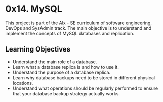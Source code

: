# 0x14. MySQL

This project is part of the Alx - SE curriculum of software engineering, DevOps and SysAdmin track. The main objective is to understand and implement the concepts of MySQL databases and replication.

## Learning Objectives

- Understand the main role of a database.
- Learn what a database replica is and how to use it.
- Understand the purpose of a database replica.
- Learn why database backups need to be stored in different physical locations.
- Understand what operations should be regularly performed to ensure that your database backup strategy actually works.
